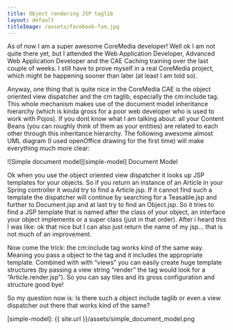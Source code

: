 ```yaml
---
title: Object rendering JSP taglib
layout: default
titleImage: /assets/facebook-fan.jpg
---
```


As of now I am a super awesome CoreMedia developer! Well ok I am not quite there yet, but I attended the Web 
Application Developer, Advanced Web Application Developer and the CAE Caching training over the last couple of weeks. 
I still have to prove myself in a real CoreMedia project, which might be happening sooner than later (at least I am told so).

Anyway, one thing that is quite nice in the CoreMedia CAE is the object oriented view dispatcher and the cm taglib, 
especially the cm:include tag. This whole mechanism makes use of the document model inheritance hierarchy 
(which is kinda gross for a poor web developer who is used to work with Pojos). If you dont know what I am talking 
about: all your Content Beans (you can roughly think of them as your entities) are related to each other through this 
inheritance hierarchy. The following awesome almost UML diagram (I used openOffice drawing for the first time) will 
make everything much more clear:

![Simple document model][simple-model]
Document Model

Ok when you use the object oriented view dispatcher it looks up JSP templates for your objects. So if you return an 
instance of an Article in your Spring controller it would try to find a Article.jsp. If it cannot find such a template 
the dispatcher will continue by searching for a Teasable.jsp and further to Document.jsp and at last try to find an 
Object.jsp. So it tries to find a JSP template that is named after the class of your object, an interface your object 
implements or a super class (just in that order). After i heard this I was like: ok that nice but I can also just 
return the name of my jsp... that is not much of an improvement.

Now come the trick: the cm:include tag works kind of the same way. Meaning you pass a object to the tag and it includes 
the appropriate template. Combined with with “views” you can easily create huge template structures (by passing a view 
string “render” the tag would look for a “Article.render.jsp”). So you can say tiles and its gross configuration and 
structure good bye!

So my question now is: Is there such a object include taglib or even a view dispatcher out there that works kind of 
the same?

[simple-model]: {{ site.url }}/assets/simple_document_model.png
